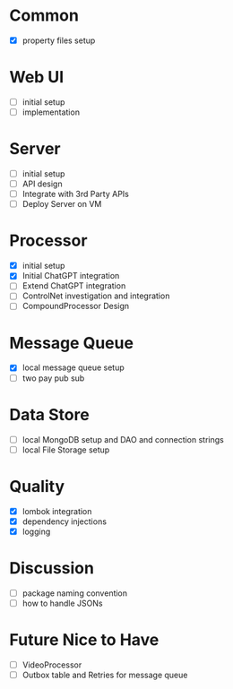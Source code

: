# Common
- [x] property files setup

# Web UI
- [ ] initial setup
- [ ] implementation

# Server
- [ ] initial setup
- [ ] API design
- [ ] Integrate with 3rd Party APIs
- [ ] Deploy Server on VM

# Processor
- [x] initial setup
- [X] Initial ChatGPT integration
- [ ] Extend ChatGPT integration
- [ ] ControlNet investigation and integration
- [ ] CompoundProcessor Design

# Message Queue
- [x] local message queue setup
- [ ] two pay pub sub

# Data Store
- [ ] local MongoDB setup and DAO and connection strings
- [ ] local File Storage setup

# Quality
- [x] lombok integration
- [x] dependency injections
- [x] logging

# Discussion
- [ ] package naming convention
- [ ] how to handle JSONs

# Future Nice to Have
- [ ] VideoProcessor
- [ ] Outbox table and Retries for message queue
